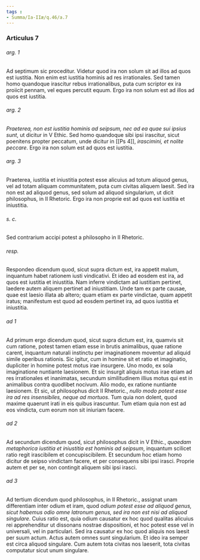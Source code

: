```yaml
---
tags : 
- Summa/Ia-IIæ/q.46/a.7
---
```


### Articulus 7

###### arg. 1
Ad septimum sic proceditur. Videtur quod ira non solum sit ad illos ad quos est iustitia. Non enim est iustitia hominis ad res irrationales. Sed tamen homo quandoque irascitur rebus irrationalibus, puta cum scriptor ex ira proiicit pennam, vel eques percutit equum. Ergo ira non solum est ad illos ad quos est iustitia.

###### arg. 2
*Praeterea, non est iustitia hominis ad seipsum, nec ad ea quae sui ipsius sunt*, ut dicitur in V Ethic. Sed homo quandoque sibi ipsi irascitur, sicut poenitens propter peccatum, unde dicitur in [[Ps 4]], *irascimini, et nolite peccare*. Ergo ira non solum est ad quos est iustitia.

###### arg. 3
Praeterea, iustitia et iniustitia potest esse alicuius ad totum aliquod genus, vel ad totam aliquam communitatem, puta cum civitas aliquem laesit. Sed ira non est ad aliquod genus, sed solum ad aliquod singularium, ut dicit philosophus, in II Rhetoric. Ergo ira non proprie est ad quos est iustitia et iniustitia.

###### s. c.
Sed contrarium accipi potest a philosopho in II Rhetoric.

###### resp.
Respondeo dicendum quod, sicut supra dictum est, ira appetit malum, inquantum habet rationem iusti vindicativi. Et ideo ad eosdem est ira, ad quos est iustitia et iniustitia. Nam inferre vindictam ad iustitiam pertinet, laedere autem aliquem pertinet ad iniustitiam. Unde tam ex parte causae, quae est laesio illata ab altero; quam etiam ex parte vindictae, quam appetit iratus; manifestum est quod ad eosdem pertinet ira, ad quos iustitia et iniustitia.

###### ad 1
Ad primum ergo dicendum quod, sicut supra dictum est, ira, quamvis sit cum ratione, potest tamen etiam esse in brutis animalibus, quae ratione carent, inquantum naturali instinctu per imaginationem moventur ad aliquid simile operibus rationis. Sic igitur, cum in homine sit et ratio et imaginatio, dupliciter in homine potest motus irae insurgere. Uno modo, ex sola imaginatione nuntiante laesionem. Et sic insurgit aliquis motus irae etiam ad res irrationales et inanimatas, secundum similitudinem illius motus qui est in animalibus contra quodlibet nocivum. Alio modo, ex ratione nuntiante laesionem. Et sic, ut philosophus dicit II Rhetoric., *nullo modo potest esse ira ad res insensibiles, neque ad mortuos*. Tum quia non dolent, quod maxime quaerunt irati in eis quibus irascuntur. Tum etiam quia non est ad eos vindicta, cum eorum non sit iniuriam facere.

###### ad 2
Ad secundum dicendum quod, sicut philosophus dicit in V Ethic., *quaedam metaphorica iustitia et iniustitia est hominis ad seipsum*, inquantum scilicet ratio regit irascibilem et concupiscibilem. Et secundum hoc etiam homo dicitur de seipso vindictam facere, et per consequens sibi ipsi irasci. Proprie autem et per se, non contingit aliquem sibi ipsi irasci.

###### ad 3
Ad tertium dicendum quod philosophus, in II Rhetoric., assignat unam differentiam inter odium et iram, quod *odium potest esse ad aliquod genus, sicut habemus odio omne latronum genus, sed ira non est nisi ad aliquod singulare*. Cuius ratio est, quia odium causatur ex hoc quod qualitas alicuius rei apprehenditur ut dissonans nostrae dispositioni, et hoc potest esse vel in universali, vel in particulari. Sed ira causatur ex hoc quod aliquis nos laesit per suum actum. Actus autem omnes sunt singularium. Et ideo ira semper est circa aliquod singulare. Cum autem tota civitas nos laeserit, tota civitas computatur sicut unum singulare.

